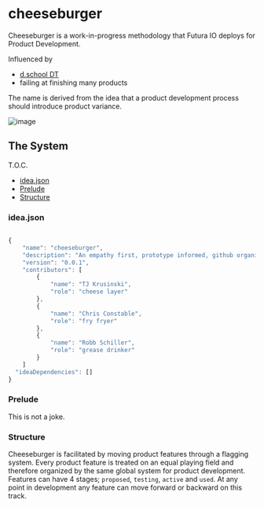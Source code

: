 # cheeseburger

Cheeseburger is a work-in-progress methodology that Futura IO deploys for Product Development.

Influenced by

  - [d.school DT](http://dschool.stanford.edu/)
  - failing at finishing many products

The name is derived from the idea that a product development process should introduce product variance.

![image](http://cl.ly/OqHB/Screen%20Shot%202013-05-08%20at%207.29.25%20PM.png)

## The System

T.O.C.
  - [idea.json](https://github.com/FuturaIO/cheeseburger#idea.json)
  - [Prelude](https://github.com/FuturaIO/cheeseburger#prelude)
  - [Structure](https://github.com/FuturaIO/cheeseburger#structure)


### idea.json

```javascript

{
	"name": "cheeseburger",
	"description": "An empathy first, prototype informed, github organized methodology for building new products",
	"version": "0.0.1",
	"contributors": [
		{
			"name": "TJ Krusinski",
			"role": "cheese layer"
		},
		{
			"name": "Chris Constable",
			"role": "fry fryer"
		},
		{
			"name": "Robb Schiller",
			"role": "grease drinker"
		}
	]
  "ideaDependencies": []
}

```

### Prelude
This is not a joke.

### Structure
Cheeseburger is facilitated by moving product features through a flagging system. Every product feature is treated on an equal playing field and therefore organized by the same global system for product development. Features can have 4 stages; `proposed`, `testing`, `active` and `used`. At any point in development any feature can move forward or backward on this track.

